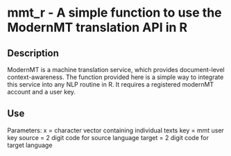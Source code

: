 # mmt_r - A simple function to use the ModernMT translation API in R
## Description
ModernMT is a machine translation service, which provides document-level context-awareness.
The function provided here is a simple way to integrate this service into any NLP routine in R.
It requires a registered modernMT account and a user key.
## Use
Parameters:
x = character vector containing individual texts
key = mmt user key 
source = 2 digit code for source language
target = 2 digit code for target language
